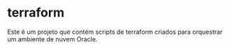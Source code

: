 # terraform
Este é um projeto que contém scripts de terraform criados para orquestrar um ambiente de nuvem Oracle.
